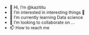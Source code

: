- 👋 Hi, I’m @kazititu
- 👀 I’m interested in interesting things 🙂
- 🌱 I’m currently learning Data science
- 💞️ I’m looking to collaborate on ...
- 📫 How to reach me 

<!---
kazititu/kazititu is a ✨ special ✨ repository because its `README.md` (this file) appears on your GitHub profile.
You can click the Preview link to take a look at your changes.
--->
